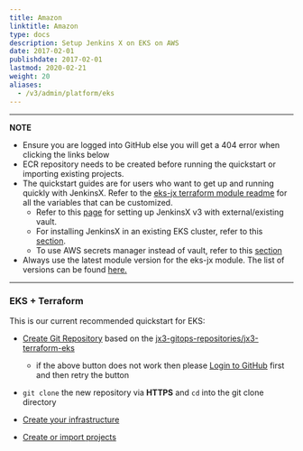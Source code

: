 ```yaml
---
title: Amazon
linktitle: Amazon
type: docs
description: Setup Jenkins X on EKS on AWS
date: 2017-02-01
publishdate: 2017-02-01
lastmod: 2020-02-21
weight: 20
aliases:
  - /v3/admin/platform/eks
---
```


---

**NOTE**

- Ensure you are logged into GitHub else you will get a 404 error when clicking the links below
- ECR repository needs to be created before running the quickstart or importing existing projects.
- The quickstart guides are for users who want to get up and running quickly with JenkinsX.
  Refer to the [eks-jx terraform module readme](https://github.com/jenkins-x/terraform-aws-eks-jx/blob/master/README.md) for all the variables that can be customized.
  - Refer to this [page](/v3/admin/setup/secrets/vault/#external-vault) for setting up JenkinsX v3 with external/existing vault.
  - For installing JenkinsX in an existing EKS cluster, refer to this [section](https://github.com/jenkins-x/terraform-aws-eks-jx#existing-eks-cluster).
  - To use AWS secrets manager instead of vault, refer to this [section](https://github.com/jenkins-x/terraform-aws-eks-jx#secrets-management)
- Always use the latest module version for the eks-jx module.
  The list of versions can be found [here.](https://github.com/jenkins-x/terraform-aws-eks-jx/releases)

---

### EKS + Terraform

This is our current recommended quickstart for EKS:

- <a href="https://github.com/jx3-gitops-repositories/jx3-terraform-eks/generate" target="github" class="btn bg-primary text-light">Create Git Repository</a> based on the [jx3-gitops-repositories/jx3-terraform-eks](https://github.com/jx3-gitops-repositories/jx3-terraform-eks)

  - if the above button does not work then please [Login to GitHub](https://github.com/login) first and then retry the button

- `git clone` the new repository via **HTTPS** and `cd` into the git clone directory

- <a href="https://github.com/jx3-gitops-repositories/jx3-terraform-eks/blob/master/README.md"
    target="github" class="btn bg-primary text-light" 
    title="use your new git repository to create your cloud infrastructure and install Jenkins X">
  Create your infrastructure
  </a>

- <a href="/v3/develop/create-project/" class="btn bg-primary text-light">Create or import projects</a>
